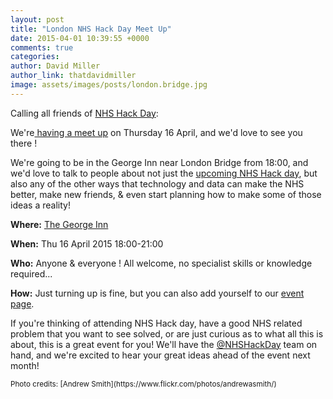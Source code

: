 ```yaml
---
layout: post
title: "London NHS Hack Day Meet Up"
date: 2015-04-01 10:39:55 +0000
comments: true
categories:
author: David Miller
author_link: thatdavidmiller
image: assets/images/posts/london.bridge.jpg
---
```

Calling all friends of [NHS Hack Day](http://nhshackday.com): 

We're[ having a meet up](https://attending.io/events/nhshd-10-meetup-times) on Thursday 16 April, and we'd love to see you there ! 

We're going to be in the George Inn near London Bridge from 18:00, and
we'd love to talk to people about not just the 
[upcoming NHS Hack day](http://openhealthcare.org.uk/blog/2015/03/17/nhs-hack-day-10/), 
but also any of the other ways that technology and data can make the NHS better, 
make new friends, & even start planning how to make some of those ideas a reality!

<b>Where:</b> [The George Inn](https://attending.io/events/nhshd-10-meetup-times#map)

<b>When:</b>  Thu 16 April 2015 18:00-21:00

<b>Who:</b> Anyone & everyone ! All welcome, no specialist skills or knowledge required...

<b>How:</b> Just turning up is fine, but you can also add yourself to our [event page](https://attending.io/events/nhshd-10-meetup-times).

If you're thinking of attending NHS Hack day, have a good NHS related problem that you want to
see solved, or are just curious as to what all this is about, this is
a great event for you! We'll have the [@NHSHackDay](http://twitter.com/nhshackday) team on 
hand, and we're excited to hear your great ideas ahead of the event next month!

<small>
Photo credits: [Andrew Smith](https://www.flickr.com/photos/andrewasmith/)
</small>
